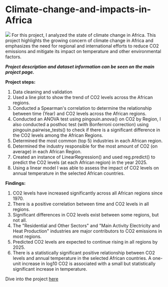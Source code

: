 # Climate-change-and-impacts-in-Africa
![](Climate%change%image)
For this project, I analyzed the state of climate change in Africa. This project highlights the growing concern of climate change in Africa and emphasizes the need for regional and international efforts to reduce CO2 emissions and mitigate its impact on temperature and other environmental factors.

***_Project description and dataset information can be seen on the main project page._***

**Project steps:**
1. Data cleaning and validation
2. Used a line plot to show the trend of CO2 levels across the African regions.
3. Conducted a Spearman's correlation to determine the relationship between time (Year) and CO2 levels across the African regions.
4. Conducted an ANOVA test using pingouin.anova() on CO2 by Region, I also conducted a posthoc test (with Bonferroni correction) using pingouin.pairwise_tests() to check if there is a significant difference in the CO2 levels among the African Regions.
5. Determined the most common (top 5) industries in each African region.
6. Determined the industry responsible for the most amount of CO2 (on average) in each African Region.
7. Created an instance of LinearRegression() and used reg.predict() to predict the CO2 levels (at each African region) in the year 2025.
8. Using a linear model I was able to assess the impact of CO2 levels on annual temperature in the selected African countries.

**Findings:**
1. CO2 levels have increased significantly across all African regions since 1970.
2. There is a positive correlation between time and CO2 levels in all regions.
3. Significant differences in CO2 levels exist between some regions, but not all.
4. The "Residential and Other Sectors" and "Main Activity Electricity and Heat Production" industries are major contributors to CO2 emissions in most regions.
5. Predicted CO2 levels are expected to continue rising in all regions by 2025.
6. There is a statistically significant positive relationship between CO2 levels and annual temperature in the selected African countries. A one-unit increase in log10 CO2 is associated with a small but statistically significant increase in temperature.

Dive into the project [here](https://github.com/JachimmaChristian/Climate-change-and-impacts-in-Africa/blob/main/workspace/workspace/notebook.ipynb)
